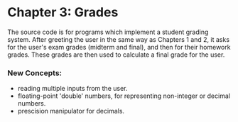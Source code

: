 # Chapter 3: Grades

The source code is for programs which implement a student grading system. 
After greeting the user in the same way as Chapters 1 and 2, it asks for the user's exam grades (midterm and final), and then for their homework grades.
These grades are then used to calculate a final grade for the user.

### New Concepts:
* reading multiple inputs from the user.
* floating-point 'double' numbers, for representing non-integer or decimal numbers.
* prescision manipulator for decimals.
